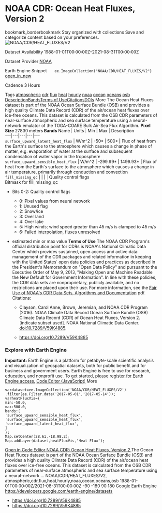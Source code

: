  
#  NOAA CDR: Ocean Heat Fluxes, Version 2 
bookmark_borderbookmark Stay organized with collections  Save and categorize content based on your preferences. 
![NOAA/CDR/HEAT_FLUXES/V2](https://developers.google.com/earth-engine/datasets/images/NOAA/NOAA_CDR_HEAT_FLUXES_V2_sample.png) 

Dataset Availability
    1988-01-01T00:00:00Z–2021-08-31T00:00:00Z 

Dataset Provider
     [ NOAA ](https://www.ncdc.noaa.gov/cdr/atmospheric/ocean-heat-fluxes) 

Earth Engine Snippet
     `    ee.ImageCollection("NOAA/CDR/HEAT_FLUXES/V2")   ` [ open_in_new ](https://code.earthengine.google.com/?scriptPath=Examples:Datasets/NOAA/NOAA_CDR_HEAT_FLUXES_V2) 

Cadence
    3 Hours 

Tags
     [atmospheric](https://developers.google.com/earth-engine/datasets/tags/atmospheric) [cdr](https://developers.google.com/earth-engine/datasets/tags/cdr) [flux](https://developers.google.com/earth-engine/datasets/tags/flux) [heat](https://developers.google.com/earth-engine/datasets/tags/heat) [hourly](https://developers.google.com/earth-engine/datasets/tags/hourly) [noaa](https://developers.google.com/earth-engine/datasets/tags/noaa) [ocean](https://developers.google.com/earth-engine/datasets/tags/ocean) [oceans](https://developers.google.com/earth-engine/datasets/tags/oceans) [osb](https://developers.google.com/earth-engine/datasets/tags/osb)
[Description](https://developers.google.com/earth-engine/datasets/catalog/NOAA_CDR_HEAT_FLUXES_V2#description)[Bands](https://developers.google.com/earth-engine/datasets/catalog/NOAA_CDR_HEAT_FLUXES_V2#bands)[Terms of Use](https://developers.google.com/earth-engine/datasets/catalog/NOAA_CDR_HEAT_FLUXES_V2#terms-of-use)[Citations](https://developers.google.com/earth-engine/datasets/catalog/NOAA_CDR_HEAT_FLUXES_V2#citations)[DOIs](https://developers.google.com/earth-engine/datasets/catalog/NOAA_CDR_HEAT_FLUXES_V2#dois) More
The Ocean Heat Fluxes dataset is part of the NOAA Ocean Surface Bundle (OSB) and provides a high quality Climate Data Record (CDR) of the air/ocean heat fluxes over ice-free oceans.
This dataset is calculated from the OSB CDR parameters of near-surface atmospheric and sea surface temperature using a neural-network emulator of the TOGA-COARE Bulk Air-Sea Flux Algorithm.
**Pixel Size** 27830 meters 
**Bands**
Name | Units | Min | Max | Description  
---|---|---|---|---  
`surface_upward_latent_heat_flux` | W/m^2 |  -50*  |  500*  | Flux of heat from the Earth's surface to the atmosphere which causes a change in phase of matter, e.g. evaporation of water at the surface and subsequent condensation of water vapor in the troposphere  
`surface_upward_sensible_heat_flux` | W/m^2 |  -299.99*  |  1499.93*  | Flux of heat from the Earth's surface to the atmosphere which causes a change in air temperature, primarily through conduction and convection  
`fill_missing_qc` |  |  |  | Quality control flags  
Bitmask for fill_missing_qc
  * Bits 0-2: Quality control flags 
    * 0: Pixel values from neural network
    * 1: Unused flag
    * 2: Snow/ice
    * 3: Over land
    * 4: Over lake
    * 5: High winds; wind speed greater than 45 m/s is clamped to 45 m/s
    * 6: Failed interpolation, fluxes unresolved

  
* estimated min or max value 
**Terms of Use**
The NOAA CDR Program's official distribution point for CDRs is NOAA's National Climatic Data Center which provides sustained, open access and active data management of the CDR packages and related information in keeping with the United States' open data policies and practices as described in the President's Memorandum on "Open Data Policy" and pursuant to the Executive Order of May 9, 2013, "Making Open and Machine Readable the New Default for Government Information". In line with these policies, the CDR data sets are nonproprietary, publicly available, and no restrictions are placed upon their use. For more information, see the [Fair Use of NOAA's CDR Data Sets, Algorithms and Documentation](https://www1.ncdc.noaa.gov/pub/data/sds/cdr/CDRs/Aerosol_Optical_Thickness/UseAgreement_01B-04.pdf) pdf.
Citations:
  * Clayson, Carol Anne, Brown, Jeremiah, and NOAA CDR Program (2016). NOAA Climate Data Record Ocean Surface Bundle (OSB) Climate Data Record (CDR) of Ocean Heat Fluxes, Version 2. [indicate subset used]. NOAA National Climatic Data Center. [doi:10.7289/V59K4885](https://doi.org/10.7289/V59K4885).


  * [ https://doi.org/10.7289/V59K4885 ](https://doi.org/10.7289/V59K4885)


### Explore with Earth Engine
**Important:** Earth Engine is a platform for petabyte-scale scientific analysis and visualization of geospatial datasets, both for public benefit and for business and government users. Earth Engine is free to use for research, education, and nonprofit use. To get started, please [register for Earth Engine access.](https://console.cloud.google.com/earth-engine)
[Code Editor (JavaScript)](https://developers.google.com/earth-engine/datasets/catalog/NOAA_CDR_HEAT_FLUXES_V2#code-editor-javascript-sample) More
```
vardataset=ee.ImageCollection('NOAA/CDR/HEAT_FLUXES/V2')
.filter(ee.Filter.date('2017-05-01','2017-05-14'));
varheatFluxVis={
min:-50.0,
max:500.0,
bands:[
'surface_upward_sensible_heat_flux',
'surface_upward_sensible_heat_flux',
'surface_upward_latent_heat_flux',
]
};
Map.setCenter(28.61,-18.98,2);
Map.addLayer(dataset,heatFluxVis,'Heat Flux');
```
[ Open in Code Editor ](https://code.earthengine.google.com/?scriptPath=Examples:Datasets/NOAA/NOAA_CDR_HEAT_FLUXES_V2)
[ NOAA CDR: Ocean Heat Fluxes, Version 2 ](https://developers.google.com/earth-engine/datasets/catalog/NOAA_CDR_HEAT_FLUXES_V2)
The Ocean Heat Fluxes dataset is part of the NOAA Ocean Surface Bundle (OSB) and provides a high quality Climate Data Record (CDR) of the air/ocean heat fluxes over ice-free oceans. This dataset is calculated from the OSB CDR parameters of near-surface atmospheric and sea surface temperature using a neural-network …
NOAA/CDR/HEAT_FLUXES/V2, atmospheric,cdr,flux,heat,hourly,noaa,ocean,oceans,osb 
1988-01-01T00:00:00Z/2021-08-31T00:00:00Z
-90 -180 90 180 
Google Earth Engine
https://developers.google.com/earth-engine/datasets
  * [ https://doi.org/10.7289/V59K4885 ](https://doi.org/https://www.ncdc.noaa.gov/cdr/atmospheric/ocean-heat-fluxes)
  * [ https://doi.org/10.7289/V59K4885 ](https://doi.org/https://developers.google.com/earth-engine/datasets/catalog/NOAA_CDR_HEAT_FLUXES_V2)


